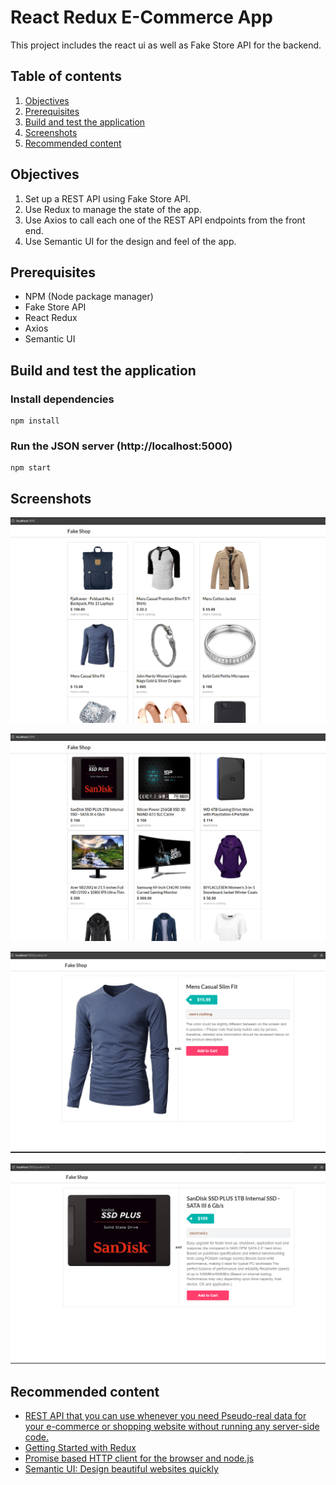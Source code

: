 # React Redux E-Commerce App

This project includes the react ui as well as Fake Store API for the backend.

## Table of contents
1. [Objectives](#objectives)
2. [Prerequisites](#prerequisites)
3. [Build and test the application](#build-and-test-the-application)
4. [Screenshots](#screenshots)
5. [Recommended content](#recommended-content)

## Objectives
1. Set up a REST API using Fake Store API.
2. Use Redux to manage the state of the app.
3. Use Axios to call each one of the REST API endpoints from the front end.
4. Use Semantic UI for the design and feel of the app.

## Prerequisites
* NPM (Node package manager)
* Fake Store API
* React Redux
* Axios
* Semantic UI

## Build and test the application

### Install dependencies

```
npm install
```

### Run the JSON server (http://localhost:5000)

```
npm start
```

## Screenshots

![store items](./public/Screenshot1.png)

![more store items](./public/Screenshot2.png)

![store item 1](./public/Screenshot3.png)

![store item 2](./public/Screenshot4.png)

## Recommended content
* [REST API that you can use whenever you need Pseudo-real data for your e-commerce or shopping website without running any server-side code.](https://fakestoreapi.com/)
* [Getting Started with Redux](https://redux.js.org/introduction/getting-started)
* [Promise based HTTP client for the browser and node.js](https://axios-http.com/docs/intro)
* [Semantic UI: Design beautiful websites quickly](https://semantic-ui.com/)

